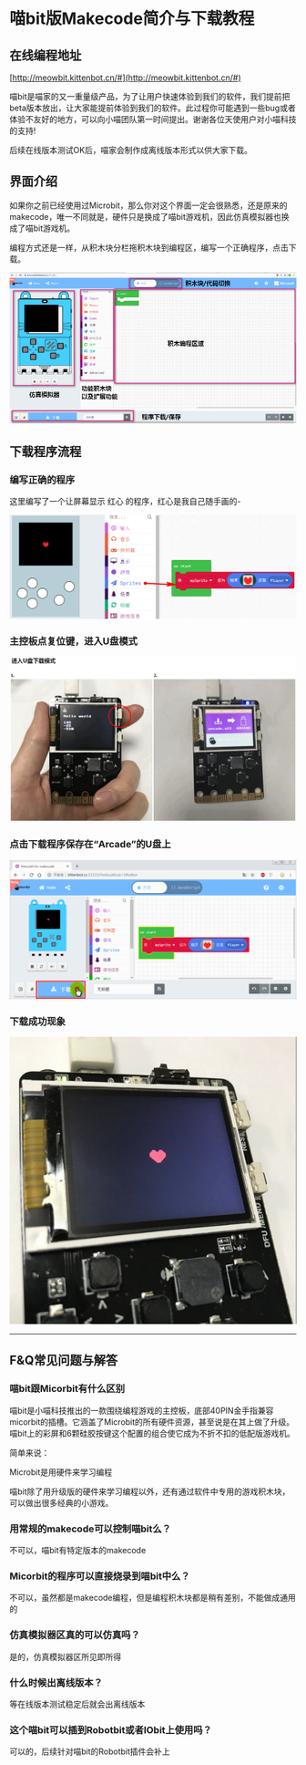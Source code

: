 # 喵bit版Makecode简介与下载教程

## 在线编程地址

[http://meowbit.kittenbot.cn/#](http://meowbit.kittenbot.cn/#)

喵bit是喵家的又一重量级产品，为了让用户快速体验到我们的软件，我们提前把beta版本放出，让大家能提前体验到我们的软件。此过程你可能遇到一些bug或者体验不友好的地方，可以向小喵团队第一时间提出。谢谢各位天使用户对小喵科技的支持!

后续在线版本测试OK后，喵家会制作成离线版本形式以供大家下载。


## 界面介绍

如果你之前已经使用过Microbit，那么你对这个界面一定会很熟悉，还是原来的makecode，唯一不同就是，硬件只是换成了喵bit游戏机，因此仿真模拟器也换成了喵bit游戏机。

编程方式还是一样，从积木块分栏拖积木块到编程区，编写一个正确程序，点击下载。

![](./image/c02_01.png)

## 下载程序流程

### 编写正确的程序

这里编写了一个让屏幕显示 红心 的程序，红心是我自己随手画的-

![](./image/c02_02.png)

### 主控板点复位键，进入U盘模式

![](./image/c02_05.png)

### 点击下载程序保存在“Arcade”的U盘上


![](./image/c02_06.png)

### 下载成功现象

![](./image/c02_07.png)



----------

## F&Q常见问题与解答

### 喵bit跟Micorbit有什么区别

喵bit是小喵科技推出的一款围绕编程游戏的主控板，底部40PIN金手指兼容micorbit的插槽。它涵盖了Microbit的所有硬件资源，甚至说是在其上做了升级。喵bit上的彩屏和6颗硅胶按键这个配置的组合使它成为不折不扣的低配版游戏机。

简单来说：

Microbit是用硬件来学习编程

喵bit除了用升级版的硬件来学习编程以外，还有通过软件中专用的游戏积木块，可以做出很多经典的小游戏。

### 用常规的makecode可以控制喵bit么？

不可以，喵bit有特定版本的makecode

### Micorbit的程序可以直接烧录到喵bit中么？

不可以，虽然都是makecode编程，但是编程积木块都是稍有差别，不能做成通用的

### 仿真模拟器区真的可以仿真吗？

是的，仿真模拟器区所见即所得

### 什么时候出离线版本？

等在线版本测试稳定后就会出离线版本

### 这个喵bit可以插到Robotbit或者IObit上使用吗？

可以的，后续针对喵bit的Robotbit插件会补上
